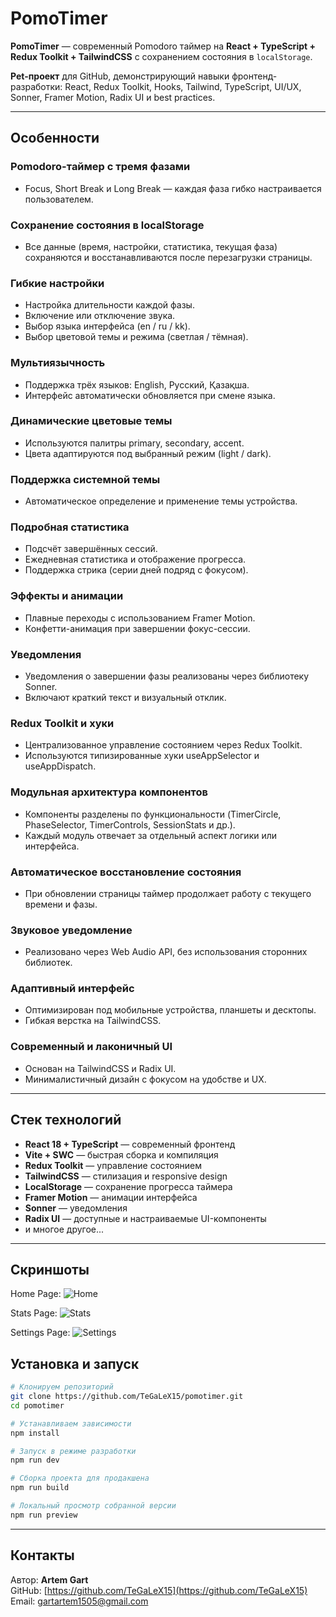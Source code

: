 # PomoTimer

**PomoTimer** — современный Pomodoro таймер на **React + TypeScript + Redux Toolkit + TailwindCSS** с сохранением состояния в `localStorage`.  

**Pet-проект** для GitHub, демонстрирующий навыки фронтенд-разработки: React, Redux Toolkit, Hooks, Tailwind, TypeScript, UI/UX, Sonner, Framer Motion, Radix UI и best practices.

---

## Особенности

### Pomodoro-таймер с тремя фазами
- Focus, Short Break и Long Break — каждая фаза гибко настраивается пользователем.

### Сохранение состояния в localStorage
- Все данные (время, настройки, статистика, текущая фаза) сохраняются и восстанавливаются после перезагрузки страницы.

### Гибкие настройки
- Настройка длительности каждой фазы.  
- Включение или отключение звука.  
- Выбор языка интерфейса (en / ru / kk).  
- Выбор цветовой темы и режима (светлая / тёмная).

### Мультиязычность
- Поддержка трёх языков: English, Русский, Қазақша.  
- Интерфейс автоматически обновляется при смене языка.

### Динамические цветовые темы
- Используются палитры primary, secondary, accent.  
- Цвета адаптируются под выбранный режим (light / dark).

### Поддержка системной темы
- Автоматическое определение и применение темы устройства.

### Подробная статистика
- Подсчёт завершённых сессий.  
- Ежедневная статистика и отображение прогресса.  
- Поддержка стрика (серии дней подряд с фокусом).

### Эффекты и анимации
- Плавные переходы с использованием Framer Motion.  
- Конфетти-анимация при завершении фокус-сессии.

### Уведомления
- Уведомления о завершении фазы реализованы через библиотеку Sonner.  
- Включают краткий текст и визуальный отклик.

### Redux Toolkit и хуки
- Централизованное управление состоянием через Redux Toolkit.  
- Используются типизированные хуки useAppSelector и useAppDispatch.

### Модульная архитектура компонентов
- Компоненты разделены по функциональности (TimerCircle, PhaseSelector, TimerControls, SessionStats и др.).  
- Каждый модуль отвечает за отдельный аспект логики или интерфейса.

### Автоматическое восстановление состояния
- При обновлении страницы таймер продолжает работу с текущего времени и фазы.

### Звуковое уведомление
- Реализовано через Web Audio API, без использования сторонних библиотек.

### Адаптивный интерфейс
- Оптимизирован под мобильные устройства, планшеты и десктопы.  
- Гибкая верстка на TailwindCSS.

### Современный и лаконичный UI
- Основан на TailwindCSS и Radix UI.  
- Минималистичный дизайн с фокусом на удобстве и UX.

---

## Стек технологий

- **React 18 + TypeScript** — современный фронтенд
- **Vite + SWC** — быстрая сборка и компиляция
- **Redux Toolkit** — управление состоянием
- **TailwindCSS** — стилизация и responsive design
- **LocalStorage** — сохранение прогресса таймера
- **Framer Motion** — анимации интерфейса
- **Sonner** — уведомления
- **Radix UI** — доступные и настраиваемые UI-компоненты
- и многое другое...

---

## Скриншоты

Home Page:
![Home](src/assets/screenshots/home.png)

Stats Page:
![Stats](src/assets/screenshots/stats.png)

Settings Page:
![Settings](src/assets/screenshots/settings.png)

## Установка и запуск

```bash
# Клонируем репозиторий
git clone https://github.com/TeGaLeX15/pomotimer.git
cd pomotimer

# Устанавливаем зависимости
npm install

# Запуск в режиме разработки
npm run dev

# Сборка проекта для продакшена
npm run build

# Локальный просмотр собранной версии
npm run preview
```

---

## Контакты

Автор: **Artem Gart**  
GitHub: [https://github.com/TeGaLeX15](https://github.com/TeGaLeX15)  
Email: gartartem1505@gmail.com
